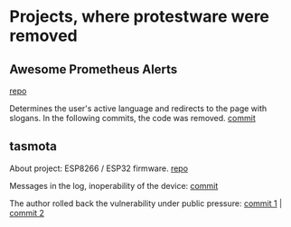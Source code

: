 # Projects, where protestware were removed

## Awesome Prometheus Alerts

[repo](https://github.com/samber/awesome-prometheus-alerts)

Determines the user's active language and redirects to the page with slogans. In the following commits, the code was removed. [commit](https://github.com/samber/awesome-prometheus-alerts/commit/6bfcdcca165e57c6fa09a561515c33284caa20c2)


## tasmota

About project: ESP8266 / ESP32 firmware. [repo](https://github.com/arendst/Tasmota/)

Messages in the log, inoperability of the device:
[commit](https://github.com/arendst/Tasmota/commit/98cbf2587a1a914bbd16996ebb48dd451d3da448)

The author rolled back the vulnerability under public pressure:
[commit 1](https://github.com/arendst/Tasmota/commit/ba32044bb25b820a104428585bf4c91c4e927f88) |
[commit 2](https://github.com/arendst/Tasmota/commit/b4f99bb74704e4a5f85b7ba9e03b126bf1c43320)
